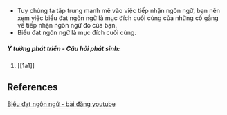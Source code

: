- Tuy chúng ta tập trung mạnh mẽ vào việc tiếp nhận ngôn ngữ, bạn nên xem việc biểu đạt ngôn ngữ là mục đích cuối cùng của những cố gắng về tiếp nhận ngôn ngữ đó của bạn.
- Biểu đạt ngôn ngữ là mục đích cuối cùng.
##### Ý tưởng phát triển - Câu hỏi phát sinh:
1. [[1a1]]

## References
[Biểu đạt ngôn ngữ - bài đăng youtube](https://www.youtube.com/channel/UCez-2shYlHQY3LfILBuDYqQ/community?lb=UgkxtglsnS4yyBH6nMaV9NWzZBMz9kbNIVcf)
